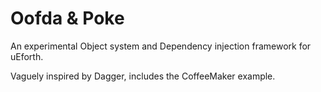 # Oofda & Poke

An experimental Object system and Dependency injection framework for uEforth.

Vaguely inspired by Dagger, includes the CoffeeMaker example.
